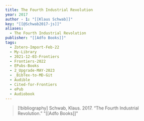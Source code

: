 ```yaml
---
title: The Fourth Industrial Revolution
year: 2017
author - 1: "[[Klaus Schwab]]"
key: "[[@Schwab2017-js]]"
aliases:
  - The Fourth Industrial Revolution
publisher: "[[Adfo Books]]"
tags:
  - Zotero-Import-Feb-22
  - My-Library
  - 2021-12-03-Frontiers
  - Frontiers-2022
  - EPubs-Books
  - 2_Upgrade-MAY-2023
  - _BibTex-to-MD-Git
  - Audible
  - Cited-for-Frontiers
  - ePub
  - Audiobook
---
```


> [!bibliography]
> Schwab, Klaus. 2017. “The Fourth Industrial Revolution.” "[[Adfo Books]]"